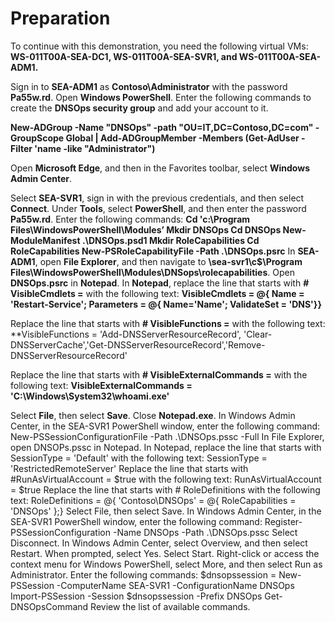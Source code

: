 # Preparation
To continue with this demonstration, you need the following virtual VMs: **WS-011T00A-SEA-DC1, WS-011T00A-SEA-SVR1, and WS-011T00A-SEA-ADM1.**

Sign in to **SEA-ADM1** as **Contoso\Administrator** with the password **Pa55w.rd**.
Open **Windows PowerShell**.
Enter the following commands to create the **DNSOps security group** and add your account to it.

**New-ADGroup -Name "DNSOps" -path "OU=IT,DC=Contoso,DC=com" -GroupScope Global | Add-ADGroupMember -Members (Get-AdUser -Filter 'name -like "Administrator")** 

Open **Microsoft Edge**, and then in the Favorites toolbar, select **Windows Admin Center**.

Select **SEA-SVR1**, sign in with the previous credentials, and then select **Connect**.
Under **Tools**, select **PowerShell**, and then enter the password **Pa55w.rd**.
Enter the following commands:
**Cd 'c:\Program Files\WindowsPowerShell\Modules’ 
Mkdir DNSOps
 Cd DNSOps
New-ModuleManifest .\DNSOps.psd1 
Mkdir RoleCapabilities 
Cd RoleCapabilities 
New-PSRoleCapabilityFile -Path .\DNSOps.psrc**
In **SEA-ADM1**, open **File Explorer**, and then navigate to **\\sea-svr1\c$\Program Files\WindowsPowerShell\Modules\DNSops\rolecapabilities**.
Open **DNSOps.psrc** in **Notepad**.
In **Notepad**, replace the line that starts with **# VisibleCmdlets =** with the following text:
**VisibleCmdlets = @{ Name = 'Restart-Service'; Parameters = @{ Name='Name'; ValidateSet = 'DNS'}}** 

Replace the line that starts with **# VisibleFunctions =** with the following text:
**VisibleFunctions = 'Add-DNSServerResourceRecord', 'Clear-DNSServerCache','Get-DNSServerResourceRecord','Remove-DNSServerResourceRecord' 

Replace the line that starts with **# VisibleExternalCommands =** with the following text:
**VisibleExternalCommands = 'C:\Windows\System32\whoami.exe'** 

Select **File**, then select **Save**.
Close **Notepad.exe**.
In Windows Admin Center, in the SEA-SVR1 PowerShell window, enter the following command:
New-PSSessionConfigurationFile -Path .\DNSOps.pssc -Full 
In File Explorer, open DNSOPs.pssc in Notepad.
In Notepad, replace the line that starts with SessionType = 'Default' with the following text:
SessionType = 'RestrictedRemoteServer' 
Replace the line that starts with #RunAsVirtualAccount = $true with the following text:
RunAsVirtualAccount = $true 
Replace the line that starts with # RoleDefinitions with the following text:
RoleDefinitions = @{ 'Contoso\DNSOps' = @{ RoleCapabilities = 'DNSOps' };} 
Select File, then select Save.
In Windows Admin Center, in the SEA-SVR1 PowerShell window, enter the following command:
Register-PSSessionConfiguration -Name DNSOps -Path .\DNSOps.pssc 
Select Disconnect.
In Windows Admin Center, select Overview, and then select Restart.
When prompted, select Yes.
Select Start.
Right-click or access the context menu for Windows PowerShell, select More, and then select Run as Administrator.
Enter the following commands:
$dnsopssession = New-PSSession -ComputerName SEA-SVR1 -ConfigurationName DNSOps Import-PSSession -Session $dnsopssession -Prefix DNSOps Get-DNSOpsCommand 
Review the list of available commands.
